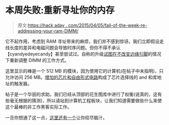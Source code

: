 # 本周失败:重新寻址你的内存

> 原文:[https://hack aday . com/2015/04/05/fail-of-the-week-re-addressing-your-ram-DIMM/](https://hackaday.com/2015/04/05/fail-of-the-week-re-addressing-your-ram-dimm/)

它不起作用，考虑到 RAM 寻址带来的麻烦，我们并不感到惊讶。我们立即假设走线长度的差异和电磁问题会导致时序问题。但你不得不承认【cyandyedeyecandy】甚至尝试过。自称的升级[试图在不改变边缘引脚](https://www.reddit.com/r/electronics/comments/31fr6y/experimental_ram_upgrade/)的情况下重新调整 DIMM 的工作方式。

这里显示的棒是一个 512 MB 的模块，因为使用它的计算机(在帖子中未指明)，只允许访问 256 MB。[增加的芯片和自由形式电路](https://www.reddit.com/r/electronics/comments/31fr6y/experimental_ram_upgrade/cq141wi)构成了芯片选择线的 and 和库地址的触发器。

帖子是一个华丽的求助。我们已经从顶部的花生图库中进行了权衡(说真的，这有些毫无根据的猜测)，所以请站到计算机工程板块，让我们知道需要做些什么来使这个最棒的非工作黑客实际工作。

一旦你想通了这一点，[这里还有一个](http://hackaday.com/2014/03/06/the-mystery-of-zombie-ram/)让你绞尽脑汁。
